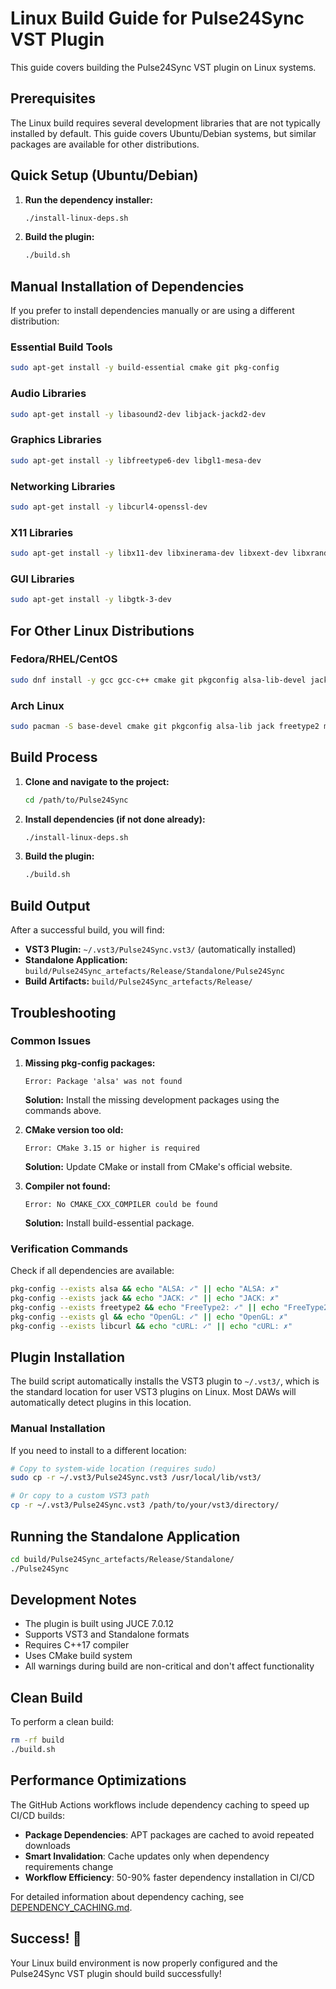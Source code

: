 # Linux Build Guide for Pulse24Sync VST Plugin

This guide covers building the Pulse24Sync VST plugin on Linux systems.

## Prerequisites

The Linux build requires several development libraries that are not typically installed by default. This guide covers Ubuntu/Debian systems, but similar packages are available for other distributions.

## Quick Setup (Ubuntu/Debian)

1. **Run the dependency installer:**
   ```bash
   ./install-linux-deps.sh
   ```

2. **Build the plugin:**
   ```bash
   ./build.sh
   ```

## Manual Installation of Dependencies

If you prefer to install dependencies manually or are using a different distribution:

### Essential Build Tools
```bash
sudo apt-get install -y build-essential cmake git pkg-config
```

### Audio Libraries
```bash
sudo apt-get install -y libasound2-dev libjack-jackd2-dev
```

### Graphics Libraries
```bash
sudo apt-get install -y libfreetype6-dev libgl1-mesa-dev
```

### Networking Libraries
```bash
sudo apt-get install -y libcurl4-openssl-dev
```

### X11 Libraries
```bash
sudo apt-get install -y libx11-dev libxinerama-dev libxext-dev libxrandr-dev libxcursor-dev libxcomposite-dev
```

### GUI Libraries
```bash
sudo apt-get install -y libgtk-3-dev
```

## For Other Linux Distributions

### Fedora/RHEL/CentOS
```bash
sudo dnf install -y gcc gcc-c++ cmake git pkgconfig alsa-lib-devel jack-audio-connection-kit-devel freetype-devel mesa-libGL-devel libcurl-devel libX11-devel libXinerama-devel libXext-devel libXrandr-devel libXcursor-devel libXcomposite-devel gtk3-devel
```

### Arch Linux
```bash
sudo pacman -S base-devel cmake git pkgconfig alsa-lib jack freetype2 mesa libcurl libx11 libxinerama libxext libxrandr libxcursor libxcomposite gtk3
```

## Build Process

1. **Clone and navigate to the project:**
   ```bash
   cd /path/to/Pulse24Sync
   ```

2. **Install dependencies (if not done already):**
   ```bash
   ./install-linux-deps.sh
   ```

3. **Build the plugin:**
   ```bash
   ./build.sh
   ```

## Build Output

After a successful build, you will find:

- **VST3 Plugin:** `~/.vst3/Pulse24Sync.vst3/` (automatically installed)
- **Standalone Application:** `build/Pulse24Sync_artefacts/Release/Standalone/Pulse24Sync`
- **Build Artifacts:** `build/Pulse24Sync_artefacts/Release/`

## Troubleshooting

### Common Issues

1. **Missing pkg-config packages:**
   ```
   Error: Package 'alsa' was not found
   ```
   **Solution:** Install the missing development packages using the commands above.

2. **CMake version too old:**
   ```
   Error: CMake 3.15 or higher is required
   ```
   **Solution:** Update CMake or install from CMake's official website.

3. **Compiler not found:**
   ```
   Error: No CMAKE_CXX_COMPILER could be found
   ```
   **Solution:** Install build-essential package.

### Verification Commands

Check if all dependencies are available:
```bash
pkg-config --exists alsa && echo "ALSA: ✓" || echo "ALSA: ✗"
pkg-config --exists jack && echo "JACK: ✓" || echo "JACK: ✗"
pkg-config --exists freetype2 && echo "FreeType2: ✓" || echo "FreeType2: ✗"
pkg-config --exists gl && echo "OpenGL: ✓" || echo "OpenGL: ✗"
pkg-config --exists libcurl && echo "cURL: ✓" || echo "cURL: ✗"
```

## Plugin Installation

The build script automatically installs the VST3 plugin to `~/.vst3/`, which is the standard location for user VST3 plugins on Linux. Most DAWs will automatically detect plugins in this location.

### Manual Installation

If you need to install to a different location:

```bash
# Copy to system-wide location (requires sudo)
sudo cp -r ~/.vst3/Pulse24Sync.vst3 /usr/local/lib/vst3/

# Or copy to a custom VST3 path
cp -r ~/.vst3/Pulse24Sync.vst3 /path/to/your/vst3/directory/
```

## Running the Standalone Application

```bash
cd build/Pulse24Sync_artefacts/Release/Standalone/
./Pulse24Sync
```

## Development Notes

- The plugin is built using JUCE 7.0.12
- Supports VST3 and Standalone formats
- Requires C++17 compiler
- Uses CMake build system
- All warnings during build are non-critical and don't affect functionality

## Clean Build

To perform a clean build:
```bash
rm -rf build
./build.sh
```

## Performance Optimizations

The GitHub Actions workflows include dependency caching to speed up CI/CD builds:

- **Package Dependencies**: APT packages are cached to avoid repeated downloads
- **Smart Invalidation**: Cache updates only when dependency requirements change
- **Workflow Efficiency**: 50-90% faster dependency installation in CI/CD

For detailed information about dependency caching, see [DEPENDENCY_CACHING.md](DEPENDENCY_CACHING.md).

## Success! 🎉

Your Linux build environment is now properly configured and the Pulse24Sync VST plugin should build successfully!